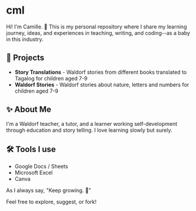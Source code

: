 # cml

Hi! I'm Camille. 🌿
This is my personal repository where I share my learning journey, ideas, and experiences in teaching, writing, and coding--as a baby in this industry.

## 📌 Projects
- **Story Translations** - Waldorf stories from different books translated to Tagalog for children aged 7-9
- **Waldorf Stories** - Waldorf stories about nature, letters and numbers for children aged 7-9

## ✨ About Me
I'm a Waldorf teacher, a tutor, and a learner working self-development through education and story telling. I love learning slowly but surely.

## 🛠️ Tools I use
- Google Docs / Sheets
- Microsoft Excel
- Canva

As I always say, "Keep growing. 🌱"

Feel free to explore, suggest, or fork!
